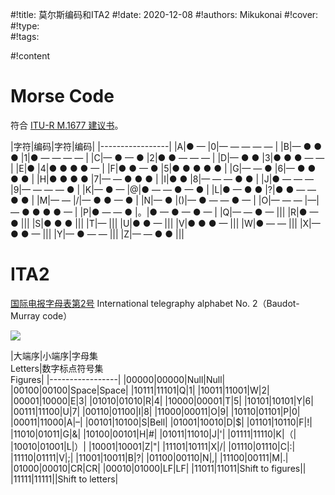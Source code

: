 #!title:    莫尔斯编码和ITA2
#!date:     2020-12-08
#!authors:  Mikukonai
#!cover:    
#!type:     
#!tags:     

#!content

# Morse Code

符合 [ITU-R M.1677 建议书](https://www.itu.int/rec/R-REC-M.1677/en)。

|字符|编码|字符|编码|
|-----------------|
|A|● — |0|— — — — — |
|B|— ● ● ● |1|● — — — — |
|C|— ● — ● |2|● ● — — — |
|D|— ● ● |3|● ● ● — — |
|E|● |4|● ● ● ● — |
|F|● ● — ● |5|● ● ● ● ● |
|G|— — ● |6|— ● ● ● ● |
|H|● ● ● ● |7|— — ● ● ● |
|I|● ● |8|— — — ● ● |
|J|● — — — |9|— — — — ● |
|K|— ● — |@|● — — ● — ● |
|L|● — ● ● |?|● ● — — ● ● |
|M|— — |/|— ● ● — ● |
|N|— ● |()|— ● — — ● — |
|O|— — — |—|— ● ● ● ● — |
|P|● — — ● |。|● — ● — ● — |
|Q|— — ● — |||
|R|● — ● |||
|S|● ● ● |||
|T|— |||
|U|● ● — |||
|V|● ● ● — |||
|W|● — — |||
|X|— ● ● — |||
|Y|— ● — — |||
|Z|— — ● ● |||

# ITA2

[国际电报字母表第2号](https://zh.wikipedia.org/wiki/%E5%8D%9A%E5%A4%9A%E5%BC%8F%E7%94%B5%E6%8A%A5%E6%9C%BA)
International telegraphy alphabet No. 2（Baudot-Murray code）

![ ](https://upload.wikimedia.org/wikipedia/commons/b/b2/Ita2.png)

|大端序|小端序|字母集<br>Letters|数字标点符号集<br>Figures|
|-----------------|
|00000|00000|Null|Null|
|00100|00100|Space|Space|
|10111|11101|Q|1|
|10011|11001|W|2|
|00001|10000|E|3|
|01010|01010|R|4|
|10000|00001|T|5|
|10101|10101|Y|6|
|00111|11100|U|7|
|00110|01100|I|8|
|11000|00011|O|9|
|10110|01101|P|0|
|00011|11000|A|–|
|00101|10100|S|Bell|
|01001|10010|D|$|
|01101|10110|F|!|
|11010|01011|G|&|
|10100|00101|H|#|
|01011|11010|J|'|
|01111|11110|K|（|
|10010|01001|L|）|
|10001|10001|Z|"|
|11101|10111|X|/|
|01110|01110|C|:|
|11110|01111|V|;|
|11001|10011|B|?|
|01100|00110|N|,|
|11100|00111|M|.|
|01000|00010|CR|CR|
|00010|01000|LF|LF|
|11011|11011|Shift to figures||
|11111|11111||Shift to letters|

